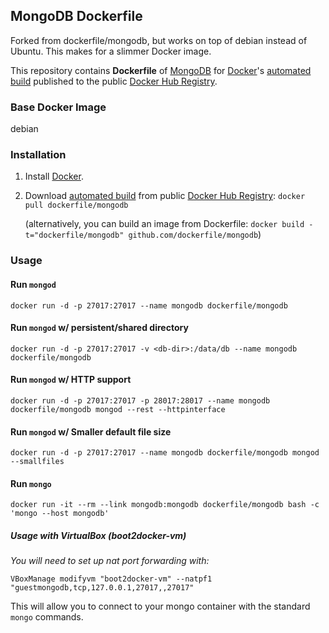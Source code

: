 ## MongoDB Dockerfile

Forked from dockerfile/mongodb, but works on top of debian instead of Ubuntu.
This makes for a slimmer Docker image.

This repository contains **Dockerfile** of [MongoDB](http://www.mongodb.org/) for [Docker](https://www.docker.com/)'s [automated build](https://registry.hub.docker.com/u/dockerfile/mongodb/) published to the public [Docker Hub Registry](https://registry.hub.docker.com/).


### Base Docker Image

debian


### Installation

1. Install [Docker](https://www.docker.com/).

2. Download [automated build](https://registry.hub.docker.com/u/dockerfile/mongodb/) from public [Docker Hub Registry](https://registry.hub.docker.com/): `docker pull dockerfile/mongodb`

   (alternatively, you can build an image from Dockerfile: `docker build -t="dockerfile/mongodb" github.com/dockerfile/mongodb`)


### Usage

#### Run `mongod`

    docker run -d -p 27017:27017 --name mongodb dockerfile/mongodb

#### Run `mongod` w/ persistent/shared directory

    docker run -d -p 27017:27017 -v <db-dir>:/data/db --name mongodb dockerfile/mongodb

#### Run `mongod` w/ HTTP support

    docker run -d -p 27017:27017 -p 28017:28017 --name mongodb dockerfile/mongodb mongod --rest --httpinterface

#### Run `mongod` w/ Smaller default file size

    docker run -d -p 27017:27017 --name mongodb dockerfile/mongodb mongod --smallfiles

#### Run `mongo`

    docker run -it --rm --link mongodb:mongodb dockerfile/mongodb bash -c 'mongo --host mongodb'

##### Usage with VirtualBox (boot2docker-vm)

_You will need to set up nat port forwarding with:_  

    VBoxManage modifyvm "boot2docker-vm" --natpf1 "guestmongodb,tcp,127.0.0.1,27017,,27017"

This will allow you to connect to your mongo container with the standard `mongo` commands.
